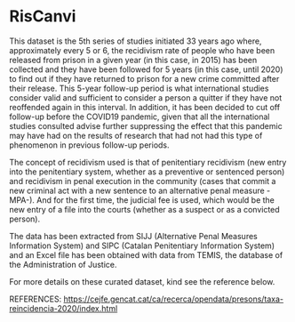 # RisCanvi
This dataset is the 5th series of studies initiated 33 years ago where, approximately every 5 or 6, the recidivism rate of people who have been released from prison in a given year (in this case, in 2015) has been collected and they have been followed for 5 years (in this case, until 2020) to find out if they have returned to prison for a new crime committed after their release. This 5-year follow-up period is what international studies consider valid and sufficient to consider a person a quitter if they have not reoffended again in this interval. In addition, it has been decided to cut off follow-up before the COVID19 pandemic, given that all the international studies consulted advise further suppressing the effect that this pandemic may have had on the results of research that had not had this type of phenomenon in previous follow-up periods.

The concept of recidivism used is that of penitentiary recidivism (new entry into the penitentiary system, whether as a preventive or sentenced person) and recidivism in penal execution in the community (cases that commit a new criminal act with a new sentence to an alternative penal measure -MPA-). And for the first time, the judicial fee is used, which would be the new entry of a file into the courts (whether as a suspect or as a convicted person).

The data has been extracted from SIJJ (Alternative Penal Measures Information System) and SIPC (Catalan Penitentiary Information System) and an Excel file has been obtained with data from TEMIS, the database of the Administration of Justice.

For more details on these curated dataset, kind see the reference below.

REFERENCES:
https://cejfe.gencat.cat/ca/recerca/opendata/presons/taxa-reincidencia-2020/index.html
